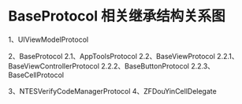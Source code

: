 #  BaseProtocol 相关继承结构关系图

1、UIViewModelProtocol <NSObject>

2、BaseProtocol <NSObject>
    2.1、AppToolsProtocol <BaseProtocol>
    2.2、BaseViewProtocol <BaseProtocol>
        2.2.1、BaseViewControllerProtocol<BaseViewProtocol>
        2.2.2、BaseButtonProtocol <BaseViewProtocol>
        2.2.3、BaseCellProtocol <BaseViewProtocol>

3、NTESVerifyCodeManagerProtocol <NSObject>
4、ZFDouYinCellDelegate <NSObject>
